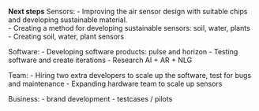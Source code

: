 **Next steps**
Sensors: 
	-  Improving the air sensor design with suitable chips and developing sustainable material.  
	- Creating a method for developing sustainable sensors: soil, water, plants  
	- Creating soil, water, plant sensors

Software:
	- Developing software products: pulse and horizon
	- Testing software and create iterations
	- Research AI + AR + NLG

Team:
	- Hiring two extra developers to scale up the software, test for bugs and maintenance
	- Expanding hardware team to scale up sensors

Business: 
	- brand development
	-  testcases / pilots
